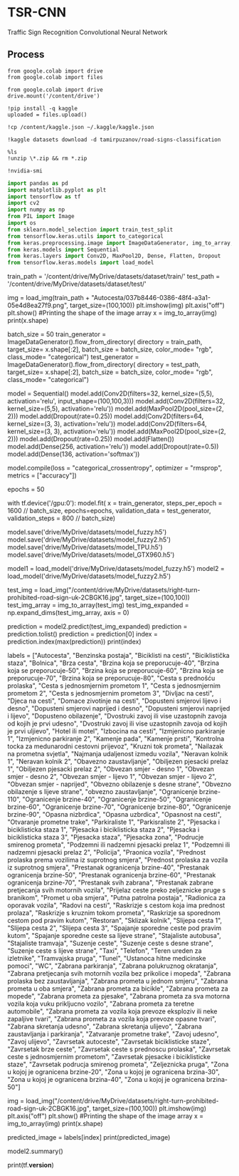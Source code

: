 # TSR-CNN
Traffic Sign Recognition Convolutional Neural Network
## Process
```
from google.colab import drive  
from google.colab import files  
```
```
from google.colab import drive   
drive.mount('/content/drive')   
```
```
!pip install -q kaggle   
uploaded = files.upload()   
```
```
!cp /content/kaggle.json ~/.kaggle/kaggle.json
```
```
!kaggle datasets download -d tamirpuzanov/road-signs-classification
```
```
%ls 
!unzip \*.zip && rm *.zip
```
```
!nvidia-smi
```
```python
import pandas as pd
import matplotlib.pyplot as plt
import tensorflow as tf 
import cv2
import numpy as np
from PIL import Image
import os 
from sklearn.model_selection import train_test_split 
from tensorflow.keras.utils import to_categorical
from keras.preprocessing.image import ImageDataGenerator, img_to_array, load_img
from keras.models import Sequential 
from keras.layers import Conv2D, MaxPool2D, Dense, Flatten, Dropout
from tensorflow.keras.models import load_model
```

train_path = '/content/drive/MyDrive/datasets/dataset/train/'
test_path = '/content/drive/MyDrive/datasets/dataset/test/'

img = load_img(train_path + "Autocesta/037b8446-0386-48f4-a3a1-05e4d8ea27f9.png", target_size=(100,100))
plt.imshow(img)
plt.axis("off")
plt.show()
#Printing the shape of the image array 
x = img_to_array(img)
print(x.shape)

batch_size = 50
train_generator = ImageDataGenerator().flow_from_directory(
directory = train_path,
target_size= x.shape[:2],
batch_size = batch_size,
color_mode= "rgb",
class_mode= "categorical")
test_generator = ImageDataGenerator().flow_from_directory(
directory = test_path,
target_size= x.shape[:2],
batch_size = batch_size,
color_mode= "rgb",
class_mode= "categorical")

model = Sequential()
model.add(Conv2D(filters=32, kernel_size=(5,5), activation='relu', input_shape=(100,100,3)))
model.add(Conv2D(filters=32, kernel_size=(5,5), activation='relu'))
model.add(MaxPool2D(pool_size=(2, 2)))
model.add(Dropout(rate=0.25))
model.add(Conv2D(filters=64, kernel_size=(3, 3), activation='relu'))
model.add(Conv2D(filters=64, kernel_size=(3, 3), activation='relu'))
model.add(MaxPool2D(pool_size=(2, 2)))
model.add(Dropout(rate=0.25))
model.add(Flatten())
model.add(Dense(256, activation='relu'))
model.add(Dropout(rate=0.5))
model.add(Dense(136, activation='softmax'))

model.compile(loss = "categorical_crossentropy", optimizer = "rmsprop", metrics = ["accuracy"])

epochs = 50

with tf.device('/gpu:0'):
  model.fit(
  x = train_generator,
  steps_per_epoch = 1600 // batch_size,
  epochs=epochs,
  validation_data = test_generator,
  validation_steps = 800 // batch_size)
  
model.save('drive/MyDrive/datasets/model_fuzzy.h5')
model.save('drive/MyDrive/datasets/model_fuzzy2.h5')
model.save('drive/MyDrive/datasets/model_TPU.h5')
model.save('drive/MyDrive/datasets/model_GTX960.h5')
  
model1 = load_model('drive/MyDrive/datasets/model_fuzzy.h5')
model2 = load_model('drive/MyDrive/datasets/model_fuzzy2.h5')
  
test_img = load_img("/content/drive/MyDrive/datasets/right-turn-prohibited-road-sign-uk-2CBGK16.jpg", target_size=(100,100))
test_img_array = img_to_array(test_img)
test_img_expanded = np.expand_dims(test_img_array, axis = 0)

prediction = model2.predict(test_img_expanded)
prediction = prediction.tolist()
prediction = prediction[0]
index = prediction.index(max(prediction))
print(index)

labels = ["Autocesta", "Benzinska postaja", "Biciklisti na cesti", "Biciklistička staza", "Bolnica", "Brza cesta", "Brzina koja se preporucuje-40", "Brzina koja se preporucuje-50", 
          "Brzina koja se preporucuje-60", "Brzina koja se preporucuje-70", "Brzina koja se preporucuje-80", "Cesta s prednošću prolaska", "Cesta s jednosmjernim prometom 1",
          "Cesta s jednosmjernim prometom 2", "Cesta s jednosmjernim prometom 3", "Divljac na cesti", "Djeca na cesti", "Domace zivotinje na cesti", "Dopusteni smjerovi lijevo i desno",
          "Dopusteni smjerovi naprijed i desno", "Dopusteni smjerovi naprijed i lijevo", "Dopusteno obilazenje", "Dvostruki zavoj ili vise uzastopnih zavoja od kojih je prvi udesno",
          "Dvostruki zavoj ili vise uzastopnih zavoja od kojih je prvi uljievo", "Hotel ili motel", "Izbocina na cesti", "Izmjenicno parkiranje 1", "Izmjenicno parkiranje 2",
          "Kamenje pada", "Kamenje prsti", "Kontrolna tocka za medunarodni cestovni prijevoz", "Kruzni tok prometa", "Nailazak na prometna svjetla", "Najmanja udaljenost izmedu vozila",
          "Neravan kolnik 1", "Neravan kolnik 2", "Obavezno zaustavljanje", "Obiljezen pjesacki prelaz 1", "Obiljezen pjesacki prelaz 2", "Obvezan smjer - desno 1", "Obvezan smjer - desno 2",
          "Obvezan smjer - lijevo 1", "Obvezan smjer - lijevo 2", "Obvezan smjer - naprijed", "Obvezno obilazenje s desne strane", "Obvezno obilazenje s lijeve strane", "obvezno zaustavljanje",
          "Ogranicenje brzine-110", "Ogranicenje brzine-40", "Ogranicenje brzine-50", "Ogranicenje brzine-60", "Ogranicenje brzine-70", "Ogranicenje brzine-80", "Ogranicenje brzine-90", 
          "Opasna nizbrdica", "Opasna uzbrdica", "Opasnost na cesti", "Otvaranje prometne trake", "Parkiraliste 1", "Parkisraliste 2", "Pjesacka i biciklisticka staza 1", "Pjesacka i biciklisticka staza 2",
          "Pjesacka i biciklisticka staza 3", "Pjesacka staza", "Pjesacka zona", "Podrucje smirenog prometa", "Podzemni ili nadzemni pjesacki prelaz 1", "Podzemni ili nadzemni pjesacki prelaz 2",
          "Policija", "Praonica vozila", "Prednost prolaska prema vozilima iz suprotnog smjera", "Prednost prolaska za vozila iz suprotnog smjera", "Prestanak ogranicenja brzine-40",
          "Prestanak ogranicenja brzine-50", "Prestanak ogranicenja brzine-60", "Prestanak ogranicenja brzine-70", "Prestanak svih zabrana", "Prestanak zabrane pretjecanja svih motornih vozila",
          "Prijelaz ceste preko zeljeznicke pruge s branikom", "Promet u oba smjera", "Putna patrolna postaja", "Radionica za oporavak vozila", "Radovi na cesti", "Raskrizje s cestom koja ima prednost prolaza",
          "Raskrizje s kruznim tokom prometa", "Raskrizje sa sporednom cestom pod pravim kutom", "Restoran", "Sklizak kolnik", "Slijepa cesta 1", "Slijepa cesta 2", "Slijepa cesta 3",
          "Spajanje sporedne ceste pod pravim kutom", "Spajanje sporedne ceste sa lijeve strane", "Stajaliste autobusa", "Stajaliste tramvaja", "Suzenje ceste", "Suzenje ceste s desne strane",
          "Suzenje ceste s lijeve strane", "Taxi", "Telefon", "Teren ureden za izletnike", "Tramvajska pruga", "Tunel", "Ustanoca hitne medicinske pomoci", "WC", "Zabrana parkiranja", "Zabrana polukruznog okratanja",
          "Zabrana pretjecanja svih motornih vozila bez prikolice i mopeda", "Zabrana prolaska bez zaustavljanja", "Zabrana prometa u jednom smjeru", "Zabrana prometa u oba smjera",
          "Zabrana prometa za bicikle", "Zabrana prometa za mopede", "Zabrana prometa za pjesake", "Zabrana prometa za sva motorna vozila koja vuku prikljucno vozilo", "Zabrana prometa za teretne automobile",
          "Zabrana prometa za vozila koja prevoze eksploziv ili neke zapaljive tvari", "Zabrana prometa za vozila koja prevoze opasne tvari", "Zabrana skretanja udesno", "Zabrana skretanja ulijevo",
          "Zabrana zaustavljanja i parkiranja", "Zatvaranje prometne trake", "Zavoj udesno", "Zavoj ulijevo", "Zavrsetak autoceste", "Zavrsetak biciklisticke staze", "Zavrsetak brze ceste",
          "Zavrsetak ceste s prednoscu prolaska", "Zavrsetak ceste s jednosmjernim prometom", "Zavrsetak pjesacke i biciklisticke staze", "Zavrsetak podrucja smirenog prometa",
          "Zeljeznicka pruga", "Zona u kojoj je ogranicena brzine-20", "Zona u kojoj je ogranicena brzina-30", "Zona u kojoj je ogranicena brzina-40", "Zona u kojoj je ogranicena brzina-50"]
          
img = load_img("/content/drive/MyDrive/datasets/right-turn-prohibited-road-sign-uk-2CBGK16.jpg", target_size=(100,100))
plt.imshow(img)
plt.axis("off")
plt.show()
#Printing the shape of the image array 
x = img_to_array(img)
print(x.shape)

predicted_image = labels[index]
print(predicted_image)

model2.summary()

print(tf.__version__)
